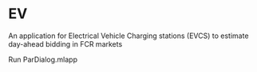 # EV

An application for Electrical Vehicle Charging stations (EVCS) to estimate day-ahead bidding in FCR markets


Run ParDialog.mlapp
